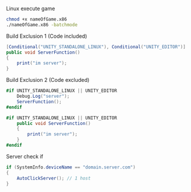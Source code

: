 Linux execute game
```sh
chmod +x nameOfGame.x86
./nameOfGame.x86 -batchmode
```

Build Exclusion 1 (Code included)
```c#
[Conditional("UNITY_STANDALONE_LINUX"), Conditional("UNITY_EDITOR")]
public void ServerFunction()
{
    print("im server");
}
```

Build Exclusion 2 (Code excluded)
```c#
#if UNITY_STANDALONE_LINUX || UNITY_EDITOR
    Debug.Log("server");
    ServerFunction();
#endif

#if UNITY_STANDALONE_LINUX || UNITY_EDITOR
    public void ServerFunction()
    {
        print("im server");
    }
#endif
```

Server check if
```c#
if (SystemInfo.deviceName == "domain.server.com")
{
    AutoClickServer(); // 1 host
}
```
